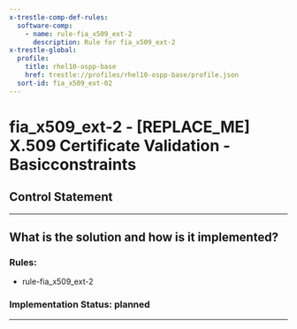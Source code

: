 ```yaml
---
x-trestle-comp-def-rules:
  software-comp:
    - name: rule-fia_x509_ext-2
      description: Rule for fia_x509_ext-2
x-trestle-global:
  profile:
    title: rhel10-ospp-base
    href: trestle://profiles/rhel10-ospp-base/profile.json
  sort-id: fia_x509_ext-02
---
```


# fia_x509_ext-2 - \[REPLACE_ME\] X.509 Certificate Validation - Basicconstraints

## Control Statement

______________________________________________________________________

## What is the solution and how is it implemented?

<!-- For implementation status enter one of: implemented, partial, planned, alternative, not-applicable -->

<!-- Note that the list of rules under ### Rules: is read-only and changes will not be captured after assembly to JSON -->

<!-- Add control implementation description here for control: fia_x509_ext-2 -->

### Rules:

  - rule-fia_x509_ext-2

### Implementation Status: planned

______________________________________________________________________
